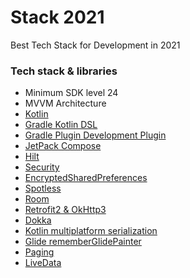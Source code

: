 Stack 2021
===================

Best Tech Stack for Development in 2021

### Tech stack & libraries

- Minimum SDK level 24
- MVVM Architecture
- [Kotlin](https://kotlinlang.org/)
- [Gradle Kotlin DSL](https://docs.gradle.org/current/userguide/kotlin_dsl.html)
- [Gradle Plugin Development Plugin](https://docs.gradle.org/current/userguide/java_gradle_plugin.html)
- [JetPack Compose](https://developer.android.com/jetpack/compose)
- [Hilt](https://developer.android.com/training/dependency-injection/hilt-android)
- [Security](https://developer.android.com/jetpack/androidx/releases/security)
- [EncryptedSharedPreferences](https://developer.android.com/reference/androidx/security/crypto/EncryptedSharedPreferences)
- [Spotless](https://github.com/diffplug/spotless/tree/main/plugin-gradle)
- [Room](https://developer.android.com/training/data-storage/room)
- [Retrofit2 & OkHttp3](https://github.com/square/retrofit)
- [Dokka](https://github.com/Kotlin/dokka)
- [Kotlin multiplatform serialization](https://github.com/Kotlin/kotlinx.serialization)
- [Glide rememberGlidePainter](https://google.github.io/accompanist/glide/#rememberglidepainter)
- [Paging](https://developer.android.com/jetpack/androidx/releases/paging)
- [LiveData](https://developer.android.com/topic/libraries/architecture/livedata)